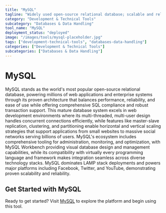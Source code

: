 ```yaml
---
title: "MySQL"
tagline: "Widely used open-source relational database; scalable and reliable"
category: "Development & Technical Tools"
subcategory: "Databases & Data Handling"
tool_name: "MySQL"
deployment_status: "deployed"
image: "/images/tools/mysql-placeholder.jpg"
tags: ["development-technical-tools", "databases-data-handling"]
categories: ["Development & Technical Tools"]
subcategories: ["Databases & Data Handling"]
---
```


# MySQL

MySQL stands as the world's most popular open-source relational database, powering millions of web applications and enterprise systems through its proven architecture that balances performance, reliability, and ease of use while offering comprehensive SQL compliance and robust transaction support. This mature database system excels in web development environments where its multi-threaded, multi-user design handles concurrent connections efficiently, while features like master-slave replication, clustering, and partitioning enable horizontal and vertical scaling strategies that support applications from small websites to massive social networks serving billions of users. MySQL's ecosystem includes comprehensive tooling for administration, monitoring, and optimization, with MySQL Workbench providing visual database design and management capabilities, while its compatibility with virtually every programming language and framework makes integration seamless across diverse technology stacks. MySQL dominates LAMP stack deployments and powers major platforms including Facebook, Twitter, and YouTube, demonstrating proven scalability and reliability.

## Get Started with MySQL

Ready to get started? Visit [MySQL](https://www.mysql.com) to explore the platform and begin using this tool.